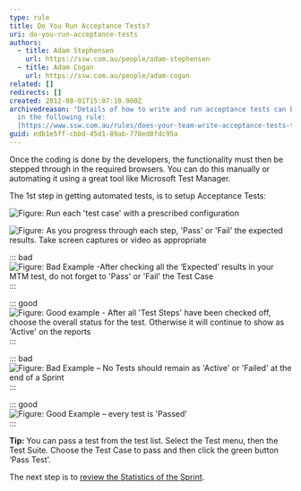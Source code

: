 ```yaml
---
type: rule
title: Do You Run Acceptance Tests?
uri: do-you-run-acceptance-tests
authors:
  - title: Adam Stephensen
    url: https://ssw.com.au/people/adam-stephensen
  - title: Adam Cogan
    url: https://ssw.com.au/people/adam-cogan
related: []
redirects: []
created: 2012-08-01T15:07:10.000Z
archivedreason: "Details of how to write and run acceptance tests can be found
  in the following rule:
  [https://www.ssw.com.au/rules/does-your-team-write-acceptance-tests-to-verify-acceptance-criteria](/does-your-team-write-acceptance-tests-to-verify-acceptance-criteria)"
guid: edb1e5ff-cbbd-45d1-89ab-778ed8fdc95a
---
```


Once the coding is done by the developers, the functionality must then be stepped through in the required browsers. You can do this manually or automating it using a great tool like Microsoft Test Manager.

The 1st step in getting automated tests, is to setup Acceptance Tests:

<!--endintro-->

![Figure: Run each 'test case' with a prescribed configuration](run-acceptance-tests-1.jpg)  

![Figure: As you progress through each step, 'Pass' or 'Fail' the expected results. Take screen captures or video as appropriate](run-acceptance-tests-2.jpg)  


::: bad  
![Figure: Bad Example -After checking all the ‘Expected’ results in your MTM test, do not forget to 'Pass' or 'Fail' the Test Case](run-acceptance-tests-3.jpg)  
:::


::: good  
![Figure: Good example - After all 'Test Steps' have been checked off, choose the overall status for the test. Otherwise it will continue to show as 'Active' on the reports](run-acceptance-tests-4.jpg)  
:::


::: bad  
![Figure: Bad Example – No Tests should remain as 'Active' or 'Failed' at the end of a Sprint](run-acceptance-tests-5.jpg)  
:::


::: good  
![Figure: Good Example – every test is 'Passed'](run-acceptance-tests-6.jpg)  
:::

**Tip:** You can pass a test from the test list. Select the Test menu, then the Test Suite. Choose the Test Case to pass and then click the green button ‘Pass Test’.

The next step is to        [review the Statistics of the Sprint](/do-you-know-how-to-check-the-status-and-statistics-of-the-current-sprint).
